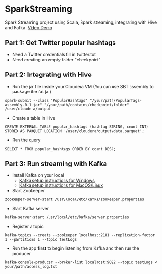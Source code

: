 # SparkStreaming
Spark Streaming project using Scala, Spark streaming, integrating with Hive and Kafka.
[Video Demo](later)
## Part 1: Get Twitter popular hashtags
- Need a Twitter credentials fill in twitter.txt
- Need creating an empty folder "checkpoint"
## Part 2: Integrating with Hive
- Run the jar file inside your Cloudera VM (You can use SBT assembly to package the fat jar)

`spark-submit --class "PopularHashtags" "/your/path/PopularTags-assembly-0.1.jar" "/your/path/contains/checkpoint/folder" /user/cloudera/output`
- Create a table in Hive

`CREATE EXTERNAL TABLE popular_hashtags (hashtag STRING, count INT)
STORED AS PARQUET
LOCATION '/user/cloudera/output/data.parquet';`
- Run the query

`SELECT * FROM popular_hashtags
ORDER BY count DESC;`
## Part 3: Run streaming with Kafka
- Install Kafka on your local
  - [Kafka setup instructions for Windows](https://dzone.com/articles/running-apache-kafka-on-windows-os)
  - [Kafka setup instructions for MacOS/Linux](https://medium.com/@Ankitthakur/apache-kafka-installation-on-mac-using-homebrew-a367cdefd273)
- Start Zookeeper

`zookeeper-server-start /usr/local/etc/kafka/zookeeper.properties`
- Start Kafka server

`kafka-server-start /usr/local/etc/kafka/server.properties`
- Register a topic

`kafka-topics --create --zookeeper localhost:2181 --replication-factor 1 --partitions 1 --topic testLogs`
- Run the app **first** to begin listening from Kafka and then run the producer

`kafka-console-producer --broker-list localhost:9092 --topic testLogs < your/path/access_log.txt`
